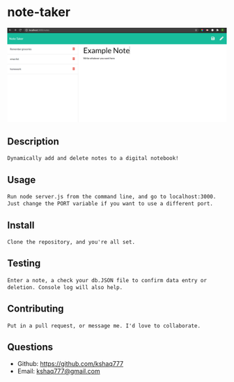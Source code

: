 # note-taker
![](public/assets/images/notetaker.PNG)

## Description
    Dynamically add and delete notes to a digital notebook! 

## Usage
    Run node server.js from the command line, and go to localhost:3000. Just change the PORT variable if you want to use a different port.

## Install 
    Clone the repository, and you're all set.

## Testing
    Enter a note, a check your db.JSON file to confirm data entry or deletion. Console log will also help. 

## Contributing
    Put in a pull request, or message me. I'd love to collaborate.

## Questions
   * Github: https://github.com/kshaq777
   * Email: [kshaq777@gmail.com](mailto:kshaq777@gmail.com)